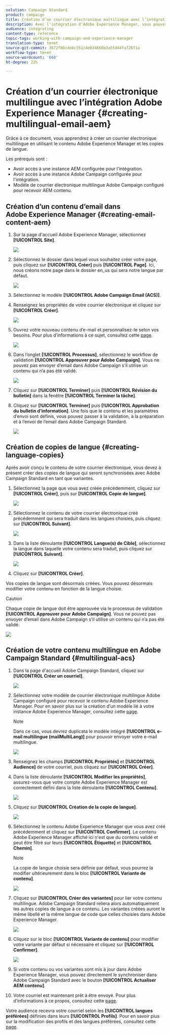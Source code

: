 ```yaml
---
solution: Campaign Standard
product: campaign
title: Création d’un courrier électronique multilingue avec l’intégration Adobe Experience Manager.
description: Avec l'intégration d'Adobe Experience Manager, vous pouvez créer du contenu directement dans AEM et l'utiliser ultérieurement dans Adobe Campaign.
audience: integrating
content-type: reference
topic-tags: working-with-campaign-and-experience-manager
translation-type: tm+mt
source-git-commit: 3672f0bc4ebc551c4eb34660a3a55d44fa726f1a
workflow-type: tm+mt
source-wordcount: '660'
ht-degree: 22%

---
```



# Création d’un courrier électronique multilingue avec l’intégration Adobe Experience Manager {#creating-multilingual-email-aem}

Grâce à ce document, vous apprendrez à créer un courrier électronique multilingue en utilisant le contenu Adobe Experience Manager et les copies de langue.

Les prérequis sont :

* Avoir accès à une instance AEM configurée pour l&#39;intégration.
* Avoir accès à une instance Adobe Campaign configurée pour l&#39;intégration.
* Modèle de courrier électronique multilingue Adobe Campaign configuré pour recevoir AEM contenu.

## Création d’un contenu d’email dans Adobe Experience Manager {#creating-email-content-aem}

1. Sur la page d&#39;accueil Adobe Experience Manager, sélectionnez **[!UICONTROL Site]**.

   ![](assets/aem_acs_1.png)

1. Sélectionnez le dossier dans lequel vous souhaitez créer votre page, puis cliquez sur **[!UICONTROL Créer]** puis **[!UICONTROL Page]**. Ici, nous créons notre page dans le dossier en_us qui sera notre langue par défaut.

   ![](assets/aem_acs_2.png)

1. Sélectionnez le modèle **[!UICONTROL Adobe Campaign Email (ACS)]**.

1. Renseignez les propriétés de votre courrier électronique et cliquez sur **[!UICONTROL Créer]**.

   ![](assets/aem_acs_3.png)

1. Ouvrez votre nouveau contenu d’e-mail et personnalisez-le selon vos besoins. Pour plus d’informations à ce sujet, consultez cette [page](../../integrating/using/creating-email-experience-manager.md#editing-email-aem).

   ![](assets/aem_acs_4.png)

1. Dans l’onglet **[!UICONTROL Processus]**, sélectionnez le workflow de validation **[!UICONTROL Approuver pour Adobe Campaign]**. Vous ne pouvez pas envoyer d’email dans Adobe Campaign s’il utilise un contenu qui n’a pas été validé.

   ![](assets/aem_acs_7.png)

1. Cliquez sur **[!UICONTROL Terminer]** puis **[!UICONTROL Révision du bulletin]** dans la fenêtre **[!UICONTROL Terminer la tâche]**.

1. Cliquez sur **[!UICONTROL Terminer]** puis **[!UICONTROL Approbation du bulletin d’information]**. Une fois que le contenu et les paramètres d’envoi sont définis, vous pouvez passer à la validation, à la préparation et à l’envoi de l’email dans Adobe Campaign Standard.

   ![](assets/aem_acs_8.png)

## Création de copies de langue {#creating-language-copies}

Après avoir conçu le contenu de votre courrier électronique, vous devez à présent créer des copies de langue qui seront synchronisées avec Adobe Campaign Standard en tant que variantes.

1. Sélectionnez la page que vous avez créée précédemment, cliquez sur **[!UICONTROL Créer]**, puis sur **[!UICONTROL Copie de langue]**.

   ![](assets/aem_acs_5.png)

1. Sélectionnez le contenu de votre courrier électronique créé précédemment qui sera traduit dans les langues choisies, puis cliquez sur **[!UICONTROL Suivant]**.

   ![](assets/aem_acs_6.png)

1. Dans la liste déroulante **[!UICONTROL Langue(s) de Cible]**, sélectionnez la langue dans laquelle votre contenu sera traduit, puis cliquez sur **[!UICONTROL Suivant]**.

   ![](assets/aem_acs_9.png)

1. Cliquez sur **[!UICONTROL Créer]**.

Vos copies de langue sont désormais créées. Vous pouvez désormais modifier votre contenu en fonction de la langue choisie.

>[!CAUTION]
>
>Chaque copie de langue doit être approuvée via le processus de validation **[!UICONTROL Approuver pour Adobe Campaign]**. Vous ne pouvez pas envoyer d’email dans Adobe Campaign s’il utilise un contenu qui n’a pas été validé.

![](assets/aem_acs_11.png)

## Création de votre contenu multilingue en Adobe Campaign Standard {#multilingual-acs}

1. Dans la page d&#39;accueil Adobe Campaign Standard, cliquez sur **[!UICONTROL Créer un courriel]**.

   ![](assets/aem_acs_12.png)

1. Sélectionnez votre modèle de courrier électronique multilingue Adobe Campaign configuré pour recevoir le contenu Adobe Experience Manager. Pour en savoir plus sur la création d’un modèle lié à votre instance Adobe Experience Manager, consultez cette [page](../../integrating/using/configure-experience-manager.md#config-acs).

   >[!NOTE]
   >
   >Dans ce cas, vous devrez duplicata le modèle intégré **[!UICONTROL e-mail multilingue (mailMultiLang)]** pour pouvoir envoyer votre e-mail multilingue.

   ![](assets/aem_acs_13.png)

1. Renseignez les champs **[!UICONTROL Propriétés]** et **[!UICONTROL Audience]** de votre courriel, puis cliquez sur **[!UICONTROL Créer]**.

1. Dans la liste déroulante **[!UICONTROL Modifier les propriétés]**, assurez-vous que votre compte Adobe Experience Manager est correctement défini dans la liste déroulante **[!UICONTROL Contenu]**.

   ![](assets/aem_acs_20.png)

1. Cliquez sur **[!UICONTROL Création de la copie de langue]**.

   ![](assets/aem_acs_16.png)

1. Sélectionnez le contenu Adobe Experience Manager que vous avez créé précédemment et cliquez sur **[!UICONTROL Confirmer]**. Le contenu Adobe Experience Manager affiché ici n&#39;est que du contenu validé et peut être filtré sur leurs **[!UICONTROL Étiquette]** et **[!UICONTROL Chemin]**.

   >[!NOTE]
   >
   >La copie de langue choisie sera définie par défaut, vous pourrez la modifier ultérieurement dans le bloc **[!UICONTROL Variante de contenu]**.

   ![](assets/aem_acs_17.png)

1. Cliquez sur **[!UICONTROL Créer des variantes]** pour lier votre contenu multilingue. Adobe Campaign Standard reliera alors automatiquement les autres copies de langue à ce contenu. Les variantes créées auront le même libellé et la même langue de code que celles choisies dans Adobe Experience Manager.

   ![](assets/aem_acs_18.png)

1. Cliquez sur le bloc **[!UICONTROL Variante de contenu]** pour modifier votre variante par défaut si nécessaire et cliquez sur **[!UICONTROL Confirmer]**.

   ![](assets/aem_acs_19.png)

1. Si votre contenu ou vos variantes sont mis à jour dans Adobe Experience Manager, vous pouvez directement le synchroniser dans Adobe Campaign Standard avec le bouton **[!UICONTROL Actualiser AEM contenu]**.

1. Votre courriel est maintenant prêt à être envoyé. Pour plus d’informations à ce propos, consultez cette [page](../../sending/using/get-started-sending-messages.md).

Votre audience recevra votre courriel selon les **[!UICONTROL langues préférées]** définies dans leurs **[!UICONTROL Profils]**. Pour en savoir plus sur la modification des profils et des langues préférées, consultez cette [page](../../audiences/using/editing-profiles.md).
